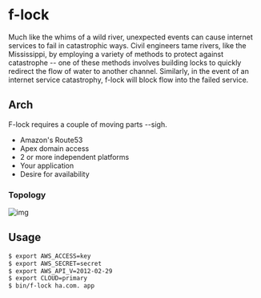 # f-lock

Much like the whims of a wild river, unexpected events can cause internet services to fail in catastrophic ways. Civil engineers tame rivers, like the Mississippi, by employing a variety of methods to protect against catastrophe -- one of these methods involves building locks to quickly redirect the flow of water to another channel. Similarly, in the event of an internet service catastrophy, f-lock will block flow into the failed service.

## Arch

F-lock requires a couple of moving parts --sigh.

* Amazon's Route53
* Apex domain access
* 2 or more independent platforms
* Your application
* Desire for availability

### Topology

![img](http://f.cl.ly/items/0a2v0F2a2y0E442X123e/arch.png)

## Usage

```bash
$ export AWS_ACCESS=key
$ export AWS_SECRET=secret
$ export AWS_API_V=2012-02-29
$ export CLOUD=primary
$ bin/f-lock ha.com. app
```
